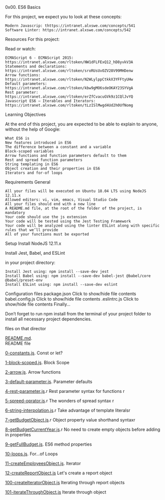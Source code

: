 0x00. ES6 Basics

For this project, we expect you to look at these concepts:

    Modern Javascrip: thttps://intranet.alxswe.com/concepts/541
    Software Linter: https://intranet.alxswe.com/concepts/542

Resources For this project: 

Read or watch:

    ECMAScript 6 - ECMAScript 2015: https://intranet.alxswe.com/rltoken/NW1dFLFExQ12_hD8yvkV3A
    Statements and declarations: https://intranet.alxswe.com/rltoken/sroRUsUvOZV28V99MHDenw
    Arrow functions: https://intranet.alxswe.com/rltoken/N2WLylppCtkkX3YFFtyUHw
    Default parameters: https://intranet.alxswe.com/rltoken/kbw9gMO6sdeOKAY23SYVgA
    Rest parameter: https://intranet.alxswe.com/rltoken/erZfCvacuGVk9z1CQlJvYQ
    Javascript ES6 — Iterables and Iterators: https://intranet.alxswe.com/rltoken/tLzISlMwgd4Ud2h0UfNomg

Learning Objectives

At the end of this project, you are expected to be able to explain to anyone, without the help of Google:

    What ES6 is
    New features introduced in ES6
    The difference between a constant and a variable
    Block-scoped variables
    Arrow functions and function parameters default to them
    Rest and spread function parameters
    String templating in ES6
    Object creation and their properties in ES6
    Iterators and for-of loops

Requirements
General

    All your files will be executed on Ubuntu 18.04 LTS using NodeJS 12.11.x
    Allowed editors: vi, vim, emacs, Visual Studio Code
    All your files should end with a new line
    A README.md file, at the root of the folder of the project, is mandatory
    Your code should use the js extension
    Your code will be tested using the Jest Testing Framework
    Your code will be analyzed using the linter ESLint along with specific rules that we’ll provide
    All of your functions must be exported

Setup
Install NodeJS 12.11.x

Install Jest, Babel, and ESLint

in your project directory:

    Install Jest using: npm install --save-dev jest
    Install Babel using: npm install --save-dev babel-jest @babel/core @babel/preset-env
    Install ESLint using: npm install --save-dev eslint

Configuration files
package.json
Click to show/hide file contents
babel.config.js
Click to show/hide file contents
.eslintrc.js
Click to show/hide file contents
Finally…

Don’t forget to run npm install from the terminal of your project folder to install all necessary project dependencies.

files on that director


[README.md](./README.md).	
README file	

[0-constants.js](./0-constants.js).
Const or let? 

[1-block-scoped.js](./1-block-scoped.js).
 Block Scope

[2-arrow.js](./2-arrow.js).
Arrow functions

[3-default-parameter.js](./3-default-parameter.js).
Parameter defaults 

[4-rest-parameter.js](./4-rest-parameter.js).r
Rest parameter syntax for functions r

[5-spreed-oprator.js](./5-spreed-oprator.js).r
The wonders of spread syntax r

[6-string-interpolation.js](./6-string-interpolation.js).r
Take advantage of template literalsr

[7-getBudgetObject.js](./7-getBudgetObject.js).r
Object property value shorthand syntaxr

[8-getBudgetCurrentYear.js](./8-getBudgetCurrentYear.js).r
No need to create empty objects before adding in properties

[9-getFullBudget.js](./9-getFullBudget.js).
 ES6 method properties 
 
[10-loops.js](./10-loops.js).
 For...of Loops
  
[11-createEmployeesObject.js](./11-createEmployeesObject.js).
 Iterator
 
[12-createReportObject.js](./12-createReportObject.js)
Let's create a report object 

[100-createIteratorObject.js](./100-createIteratorObject.js)
 Iterating through report objects 
 
[101-iterateThroughObject.js](./101-iterateThroughObject.js) 
 Iterate through object
 